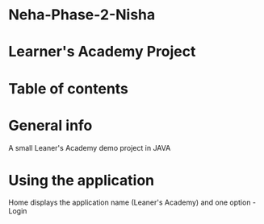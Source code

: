 # Neha-Phase-2-Nisha
# Learner's Academy Project
# Table of contents
# General info
A small Leaner's Academy demo project in JAVA
# Using the application
Home displays the application name (Leaner's Academy) and one option - Login

